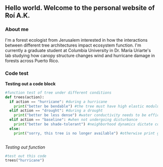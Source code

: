 ## Hello world. Welcome to the personal website of Roí A.K.

### About me

I'm a forest ecologist from Jerusalem interested in how the interactions between different tree architectures impact ecosystem function.
I'm currently a graduate student at Columbia University in Dr. María Uriarte's lab studying how canopy structure changes wind and hurricane damage in forests across Puerto Rico.

### Code test

**Testing out a code block**
```python
#function test of tree under different conditions
def trees(action):
  if action == "hurricane": #during a hurricane
    print("better be bendable") #the tree must have high elastic modulus
  elif action == "drought": #during a drought
    print("better be less dense") #water conductivity needs to be efficient
  elif action == "baseline": #when not undergoing disturbance 
    print("better be shade-tolerant") #neighborhood dynamics dictate composition
  else:
    print("sorry, this tree is no longer available") #otherwise print generic message
  
```

*Testing out function*
```python
#test out this code
trees("hurricane")
```
